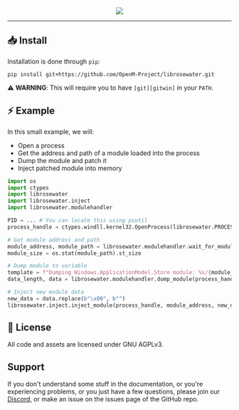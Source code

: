 <div align=center>
    <img src="https://github.com/OpenM-Project/librosewater/assets/157366808/f5972377-f93c-4543-88f7-101a6c4c67b3">
</div>

-----

## :inbox_tray: Install
Installation is done through `pip`:
```
pip install git+https://github.com/OpenM-Project/librosewater.git
```
:warning: **WARNING**: This will require you to have `[git][gitwin]` in your `PATH`.

## :zap: Example
In this small example, we will:
- Open a process
- Get the address and path of a module loaded into the process
- Dump the module and patch it
- Inject patched module into memory

```py
import os
import ctypes
import librosewater
import librosewater.inject
import librosewater.modulehandler

PID = ... # You can locate this using psutil
process_handle = ctypes.windll.kernel32.OpenProcess(librosewater.PROCESS_ALL_ACCESS, False, PID)

# Get module address and path
module_address, module_path = librosewater.modulehandler.wait_for_module(process_handle, "Windows.ApplicationModel.Store.dll")
module_size = os.stat(module_path).st_size

# Dump module to variable
template = f"Dumping Windows.ApplicationModel.Store module: %s/{module_size}"
data_length, data = librosewater.modulehandler.dump_module(process_handle, module_address, module_size, progress=template) # returns as much data as it can

# Inject new module data
new_data = data.replace(b"\x00", b"")
librosewater.inject.inject_module(process_handle, module_address, new_data)
```

## :page_with_curl: License
All code and assets are licensed under GNU AGPLv3.

## Support

If you don't understand some stuff in the documentation, or you're experiencing problems, or you just have a few questions, please join our [Discord][discord], or make an issue on the issues page of the GitHub repo.

[discord]: https://dsc.gg/openm
[gitwin]: https://gitforwindows.org/
